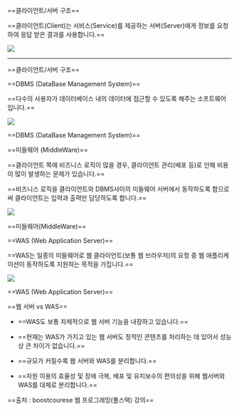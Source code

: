 
==클라이언트/서버 구조==

==클라이언트(Client)는 서비스(Service)를 제공하는 서버(Server)에게 정보를 요청하여 응답 받은 결과를 사용합니다.==

![](https://i.imgur.com/sdq4rcv.png)


---

==클라이언트/서버 구조==

==DBMS (DataBase Management System)==

==다수의 사용자가 데이터베이스 내의 데이터에 접근할 수 있도록 해주는 소프트웨어입니다.==

![](https://cphinf.pstatic.net/mooc/20180122_74/15166087526093WS9P_PNG/1_1_7_DBMS.PNG?type=w760)

==DBMS (DataBase Management System)==

==미들웨어 (MiddleWare)==

==클라이언트 쪽에 비즈니스 로직이 많을 경우, 클라이언트 관리(배포 등)로 인해 비용이 많이 발생하는 문제가 있습니다.==

==비즈니스 로직을 클라이언트와 DBMS사이의 미들웨어 서버에서 동작하도록 함으로써 클라이언트는 입력과 출력만 담당하도록 합니다.==

![](https://cphinf.pstatic.net/mooc/20180122_267/1516608805247GN2hK_PNG/1_1_7_.PNG?type=w760)

==미들웨어(MiddleWare)==

==WAS (Web Application Server)==

==WAS는 일종의 미들웨어로 웹 클라이언트(보통 웹 브라우저)의 요청 중 웹 애플리케이션이 동작하도록 지원하는 목적을 가집니다.==

![](https://cphinf.pstatic.net/mooc/20180122_270/1516606715302CWRJG_PNG/1_1_7_was.PNG?type=w760)

==WAS (Web Application Server)==

==웹 서버 vs WAS==

- ==WAS도 보통 자체적으로 웹 서버 기능을 내장하고 있습니다.==
    
- ==현재는 WAS가 가지고 있는 웹 서버도 정적인 콘텐츠를 처리하는 데 있어서 성능상 큰 차이가 없습니다.==
    
- ==규모가 커질수록 웹 서버와 WAS를 분리합니다.==
    
- ==자원 이용의 효율성 및 장애 극복, 배포 및 유지보수의 편의성을 위해 웹서버와 WAS를 대체로 분리합니다.==
    

==출처 : boostcourese 웹 프로그래밍(풀스택) 강의==